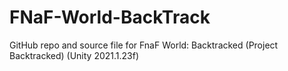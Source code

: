 # FNaF-World-BackTrack
 
GitHub repo and source file for FnaF World: Backtracked (Project Backtracked) (Unity 2021.1.23f)
